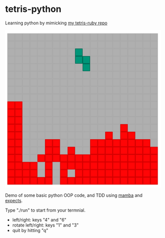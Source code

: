 # tetris-python
Learning python by mimicking [my tetris-ruby repo](https://github.com/sjbecque/tetris-ruby)

![Alt text](screenshot.jpg?raw=true "Title")

Demo of some basic python OOP code, and TDD using [mamba](https://github.com/nestorsalceda/mamba) and [expects](https://github.com/jaimegildesagredo/expects).

Type "./run" to start from your termnial.

- left/right: keys "4" and "6"
- rotate left/right: keys "1" and "3"
- quit by hitting "q"